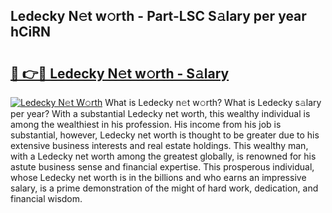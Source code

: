 ## Ledecky N𝚎t w𝚘rth - Part-LSC S𝚊lary per year hCiRN

# <h2><a href="http://gc4gmf.nevu.top/?p=Ledecky">🔗 👉🔴 Ledecky N𝚎t w𝚘rth - S𝚊lary</a></h2>

[![Ledecky N𝚎t W𝚘rth](https://i.imgur.com/Oavwk0R.jpeg)](http://gc4gmf.nevu.top/?p=Ledecky)
What is Ledecky n𝚎t w𝚘rth? What is Ledecky s𝚊lary per year?
With a substantial Ledecky net worth, this wealthy individual is among the wealthiest in his profession. His income from his job is substantial, however, Ledecky net worth is thought to be greater due to his extensive business interests and real estate holdings. This wealthy man, with a Ledecky net worth among the greatest globally, is renowned for his astute business sense and financial expertise. This prosperous individual, whose Ledecky net worth is in the billions and who earns an impressive salary, is a prime demonstration of the might of hard work, dedication, and financial wisdom.
